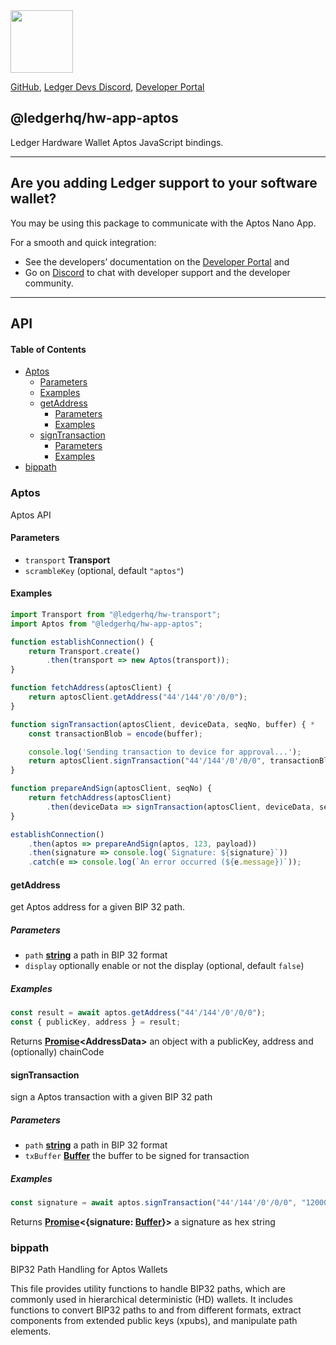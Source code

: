 <img src="https://user-images.githubusercontent.com/4631227/191834116-59cf590e-25cc-4956-ae5c-812ea464f324.png" height="100" />

[GitHub](https://github.com/LedgerHQ/ledger-live/),
[Ledger Devs Discord](https://developers.ledger.com/discord-pro),
[Developer Portal](https://developers.ledger.com/)

## @ledgerhq/hw-app-aptos

Ledger Hardware Wallet Aptos JavaScript bindings.

***

## Are you adding Ledger support to your software wallet?

You may be using this package to communicate with the Aptos Nano App.

For a smooth and quick integration:

*   See the developers’ documentation on the [Developer Portal](https://developers.ledger.com/docs/transport/overview/) and
*   Go on [Discord](https://developers.ledger.com/discord-pro/) to chat with developer support and the developer community.

***

## API

<!-- Generated by documentation.js. Update this documentation by updating the source code. -->

#### Table of Contents

*   [Aptos](#aptos)
    *   [Parameters](#parameters)
    *   [Examples](#examples)
    *   [getAddress](#getaddress)
        *   [Parameters](#parameters-1)
        *   [Examples](#examples-1)
    *   [signTransaction](#signtransaction)
        *   [Parameters](#parameters-2)
        *   [Examples](#examples-2)
*   [bippath](#bippath)

### Aptos

Aptos API

#### Parameters

*   `transport` **Transport**&#x20;
*   `scrambleKey`   (optional, default `"aptos"`)

#### Examples

```javascript
import Transport from "@ledgerhq/hw-transport";
import Aptos from "@ledgerhq/hw-app-aptos";

function establishConnection() {
    return Transport.create()
        .then(transport => new Aptos(transport));
}

function fetchAddress(aptosClient) {
    return aptosClient.getAddress("44'/144'/0'/0/0");
}

function signTransaction(aptosClient, deviceData, seqNo, buffer) { *
    const transactionBlob = encode(buffer);

    console.log('Sending transaction to device for approval...');
    return aptosClient.signTransaction("44'/144'/0'/0/0", transactionBlob);
}

function prepareAndSign(aptosClient, seqNo) {
    return fetchAddress(aptosClient)
        .then(deviceData => signTransaction(aptosClient, deviceData, seqNo));
}

establishConnection()
    .then(aptos => prepareAndSign(aptos, 123, payload))
    .then(signature => console.log(`Signature: ${signature}`))
    .catch(e => console.log(`An error occurred (${e.message})`));
```

#### getAddress

get Aptos address for a given BIP 32 path.

##### Parameters

*   `path` **[string](https://developer.mozilla.org/docs/Web/JavaScript/Reference/Global_Objects/String)** a path in BIP 32 format
*   `display`  optionally enable or not the display (optional, default `false`)

##### Examples

```javascript
const result = await aptos.getAddress("44'/144'/0'/0/0");
const { publicKey, address } = result;
```

Returns **[Promise](https://developer.mozilla.org/docs/Web/JavaScript/Reference/Global_Objects/Promise)\<AddressData>** an object with a publicKey, address and (optionally) chainCode

#### signTransaction

sign a Aptos transaction with a given BIP 32 path

##### Parameters

*   `path` **[string](https://developer.mozilla.org/docs/Web/JavaScript/Reference/Global_Objects/String)** a path in BIP 32 format
*   `txBuffer` **[Buffer](https://nodejs.org/api/buffer.html)** the buffer to be signed for transaction

##### Examples

```javascript
const signature = await aptos.signTransaction("44'/144'/0'/0/0", "12000022800000002400000002614000000001315D3468400000000000000C73210324E5F600B52BB3D9246D49C4AB1722BA7F32B7A3E4F9F2B8A1A28B9118CC36C48114F31B152151B6F42C1D61FE4139D34B424C8647D183142ECFC1831F6E979C6DA907E88B1CAD602DB59E2F");
```

Returns **[Promise](https://developer.mozilla.org/docs/Web/JavaScript/Reference/Global_Objects/Promise)<{signature: [Buffer](https://nodejs.org/api/buffer.html)}>** a signature as hex string

### bippath

BIP32 Path Handling for Aptos Wallets

This file provides utility functions to handle BIP32 paths,
which are commonly used in hierarchical deterministic (HD) wallets.
It includes functions to convert BIP32 paths to and from different formats,
extract components from extended public keys (xpubs), and manipulate path elements.
